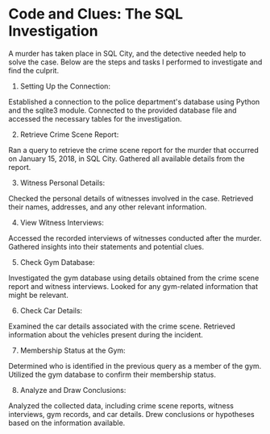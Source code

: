 # Code and Clues: The SQL Investigation
A murder has taken place in SQL City, and the detective needed help to solve the case. Below are the steps and tasks I performed to investigate and find the culprit.

1. Setting Up the Connection:

Established a connection to the police department's database using Python and the sqlite3 module.
Connected to the provided database file and accessed the necessary tables for the investigation.

2. Retrieve Crime Scene Report:

Ran a query to retrieve the crime scene report for the murder that occurred on January 15, 2018, in SQL City.
Gathered all available details from the report.

3. Witness Personal Details:

Checked the personal details of witnesses involved in the case.
Retrieved their names, addresses, and any other relevant information.

4. View Witness Interviews:

Accessed the recorded interviews of witnesses conducted after the murder.
Gathered insights into their statements and potential clues.

5. Check Gym Database:

Investigated the gym database using details obtained from the crime scene report and witness interviews.
Looked for any gym-related information that might be relevant.

6. Check Car Details:

Examined the car details associated with the crime scene.
Retrieved information about the vehicles present during the incident.

7. Membership Status at the Gym:

Determined who is identified in the previous query as a member of the gym.
Utilized the gym database to confirm their membership status.

8. Analyze and Draw Conclusions:

Analyzed the collected data, including crime scene reports, witness interviews, gym records, and car details.
Drew conclusions or hypotheses based on the information available.
